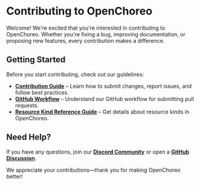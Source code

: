 # Contributing to OpenChoreo

Welcome! We're excited that you're interested in contributing to OpenChoreo. Whether you're fixing a bug, improving documentation, or proposing new features, every contribution makes a difference.

## Getting Started

Before you start contributing, check out our guidelines:

- **[Contribution Guide](./contributing.md)** – Learn how to submit changes, report issues, and follow best practices.
- **[GitHub Workflow](./GitHub_workflow.md)** – Understand our GitHub workflow for submitting pull requests.
- **[Resource Kind Reference Guide](./resource-kind-reference-guide.md)** – Get details about resource kinds in OpenChoreo.

## Need Help?

If you have any questions, join our **[Discord Community](https://discord.gg/HYCgUacN)** or open a **[GitHub Discussion](https://github.com/choreo-idp/choreo/discussions)**.

We appreciate your contributions—thank you for making OpenChoreo better! 
